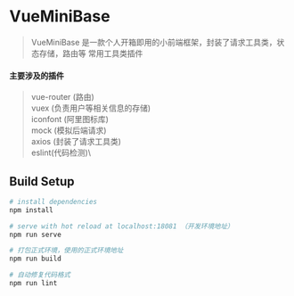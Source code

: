 # VueMiniBase

>VueMiniBase 是一款个人开箱即用的小前端框架，封装了请求工具类，状态存储，路由等 常用工具类插件
>
#### 主要涉及的插件

>vue-router (路由)\
>vuex (负责用户等相关信息的存储)\
>iconfont (阿里图标库)\
>mock (模拟后端请求)\
>axios (封装了请求工具类)\
>eslint(代码检测)\
>
## Build Setup

``` bash
# install dependencies
npm install

# serve with hot reload at localhost:18081 （开发环境地址）
npm run serve

# 打包正式环境，使用的正式环境地址
npm run build

# 自动修复代码格式
npm run lint
```
